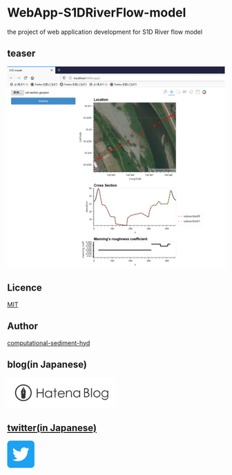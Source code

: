 # WebApp-S1DRiverFlow-model
the project of web application development  for S1D River flow model

## teaser

![demo](/teaser/desk.png)

## Licence

[MIT](https://raw.githubusercontent.com/computational-sediment-hyd/WebApp-S1DRiverFlow-model/master/LICENSE)

## Author

[computational-sediment-hyd](https://github.com/computational-sediment-hyd)

## blog(in Japanese)

<a href="https://computational-sediment-hyd.hatenablog.jp/"><img src="/logo/hatenablog-logotype.svg" width=50.0%>

## twitter(in Japanese)

<a href="https://twitter.com/CSHforF"><img src="/logo/Twitter_Social_Icon_Rounded_Square_Color.svg" width=12.5%>
